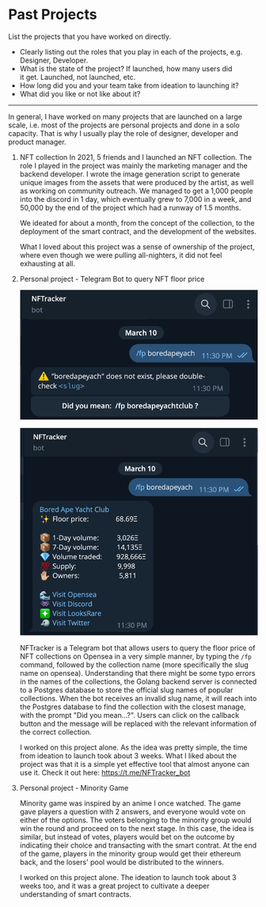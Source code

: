 # Past Projects

List the projects that you have worked on directly.

- Clearly listing out the roles that you play in each of the projects, e.g. Designer, Developer.
- What is the state of the project? If launched, how many users did it get. Launched, not launched, etc.
- How long did you and your team take from ideation to launching it?
- What did you like or not like about it?

---

In general, I have worked on many projects that are launched on a large scale, i.e. most of the projects are personal projects and done in a solo capacity. That is why I usually play the role of designer, developer and product manager.

1. NFT collection
   In 2021, 5 friends and I launched an NFT collection. The role I played in the project was mainly the marketing manager and the backend developer. I wrote the image generation script to generate unique images from the assets that were produced by the artist, as well as working on community outreach. We managed to get a 1,000 people into the discord in 1 day, which eventually grew to 7,000 in a week, and 50,000 by the end of the project which had a runway of 1.5 months.

   We ideated for about a month, from the concept of the collection, to the deployment of the smart contract, and the development of the websites.

   What I loved about this project was a sense of ownership of the project, where even though we were pulling all-nighters, it did not feel exhausting at all.

2. Personal project - Telegram Bot to query NFT floor price

   ![alt text](1.png)

   ![alt text](2.png)

   NFTracker is a Telegram bot that allows users to query the floor price of NFT collections on Opensea in a very simple manner, by typing the `/fp` command, followed by the collection name (more specifically the slug name on opensea). Understanding that there might be some typo errors in the names of the collections, the Golang backend server is connected to a Postgres database to store the official slug names of popular collections. When the bot receives an invalid slug name, it will reach into the Postgres database to find the collection with the closest manage, with the prompt "Did you mean...?". Users can click on the callback button and the message will be replaced with the relevant information of the correct collection.

   I worked on this project alone. As the idea was pretty simple, the time from ideation to launch took about 3 weeks. What I liked about the project was that it is a simple yet effective tool that almost anyone can use it. Check it out here: https://t.me/NFTracker_bot

3. Personal project - Minority Game

   Minority game was inspired by an anime I once watched. The game gave players a question with 2 answers, and everyone would vote on either of the options. The voters belonging to the minority group would win the round and proceed on to the next stage. In this case, the idea is similar, but instead of votes, players would bet on the outcome by indicating their choice and transacting with the smart contrat. At the end of the game, players in the minority group would get their ethereum back, and the losers' pool would be distributed to the winners.

   I worked on this project alone. The ideation to launch took about 3 weeks too, and it was a great project to cultivate a deeper understanding of smart contracts.
